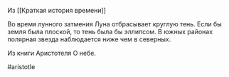 Из [[Краткая история времени]]

Во время лунного затмения Луна отбрасывает круглую тень. Если бы земля была плоской, то тень была бы эллипсом.  В южных районах полярная звезда наблюдается ниже чем в северных. 

Из книги Аристотеля О небе.

#aristotle
